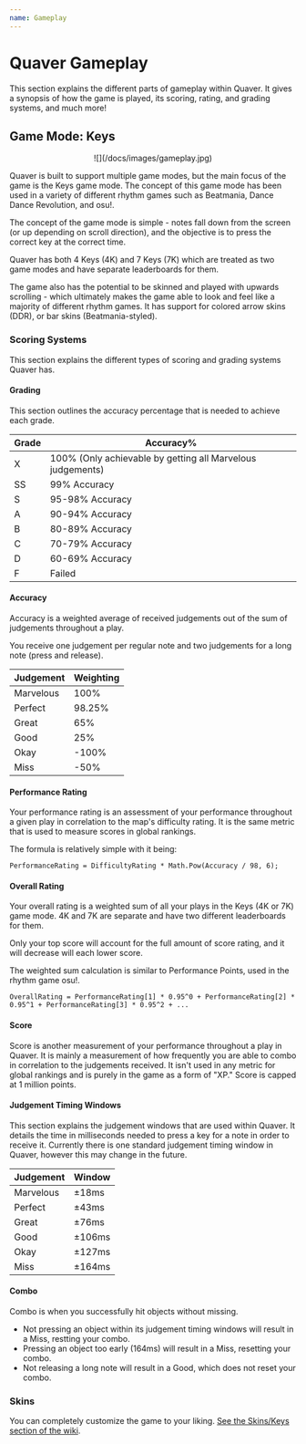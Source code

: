 ```yaml
---
name: Gameplay
---
```


# Quaver Gameplay

This section explains the different parts of gameplay within Quaver. It gives a synopsis of how the game is played, its scoring, rating, and grading systems, and much more!

## Game Mode: Keys

<center>
![](/docs/images/gameplay.jpg)
</center>

Quaver is built to support multiple game modes, but the main focus of the game is the Keys game mode. The concept of this game mode has been used in a variety of different rhythm games such as Beatmania, Dance Dance Revolution, and osu!.

The concept of the game mode is simple - notes fall down from the screen (or up depending on scroll direction), and the objective is to press the correct key at the correct time.

Quaver has both 4 Keys (4K) and 7 Keys (7K) which are treated as two game modes and have separate leaderboards for them.

The game also has the potential to be skinned and played with upwards scrolling - which ultimately makes the game able to look and feel like a majority of different rhythm games. It has support for colored arrow skins (DDR), or bar skins (Beatmania-styled).

### Scoring Systems

This section explains the different types of scoring and grading systems Quaver has.

#### Grading

This section outlines the accuracy percentage that is needed to achieve each grade.

| Grade | Accuracy%                                                  |
| ----- | ---------------------------------------------------------- |
| X     | 100% (Only achievable by getting all Marvelous judgements) |
| SS    | 99% Accuracy                                               |
| S     | 95-98% Accuracy                                            |
| A     | 90-94% Accuracy                                            |
| B     | 80-89% Accuracy                                            |
| C     | 70-79% Accuracy                                            |
| D     | 60-69% Accuracy                                            |
| F     | Failed                                                     |

#### Accuracy

Accuracy is a weighted average of received judgements out of the sum of judgements throughout a play.

You receive one judgement per regular note and two judgements for a long note (press and release).

| Judgement | Weighting |
| --------- | --------- |
| Marvelous | 100%      |
| Perfect   | 98.25%    |
| Great     | 65%       |
| Good      | 25%       |
| Okay      | -100%     |
| Miss      | -50%      |

#### Performance Rating

Your performance rating is an assessment of your performance throughout a given play in correlation to the map's difficulty rating. It is the same metric that is used to measure scores in global rankings.

The formula is relatively simple with it being:

`PerformanceRating = DifficultyRating * Math.Pow(Accuracy / 98, 6);`

#### Overall Rating

Your overall rating is a weighted sum of all your plays in the Keys (4K or 7K) game mode. 4K and 7K are separate and have two different leaderboards for them.

Only your top score will account for the full amount of score rating, and it will decrease will each lower score.

The weighted sum calculation is similar to Performance Points, used in the rhythm game osu!.

`OverallRating = PerformanceRating[1] * 0.95^0 + PerformanceRating[2] * 0.95^1 + PerformanceRating[3] * 0.95^2 + ...`

#### Score

Score is another measurement of your performance throughout a play in Quaver. It is mainly a measurement of how frequently you are able to combo in correlation to the judgements received. It isn't used in any metric for global rankings and is purely in the game as a form of "XP." Score is capped at 1 million points.

#### Judgement Timing Windows

This section explains the judgement windows that are used within Quaver. It details the time in milliseconds needed to press a key for a note in order to receive it. Currently there is one standard judgement timing window in Quaver, however this may change in the future.

| Judgement | Window |
| --------- | ------ |
| Marvelous | ±18ms  |
| Perfect   | ±43ms  |
| Great     | ±76ms  |
| Good      | ±106ms |
| Okay      | ±127ms |
| Miss      | ±164ms |

#### Combo

Combo is when you successfully hit objects without missing.

* Not pressing an object within its judgement timing windows will result in a Miss, restting your combo.
* Pressing an object too early (164ms) will result in a Miss, resetting your combo.
* Not releasing a long note will result in a Good, which does not reset your combo.

### Skins

You can completely customize the game to your liking. [See the Skins/Keys section of the wiki](/docs/Skins/Keys).
